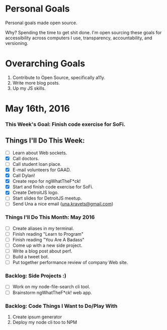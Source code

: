 Personal Goals
==============

Personal goals made open source.

Why? Spending the time to get shit done. I'm open sourcing these goals for accessibility across computers I use, transparency, accountability, and versioning.

# Overarching Goals
1. Contribute to Open Source, specifically a11y.
2. Write more blog posts.
3. Up my JS skills.

# May 16th, 2016

### This Week's Goal: Finish code exercise for SoFi.

## Things I'll Do This Week:
- [ ] Learn about Web sockets.
- [x] Call doctors.
- [ ] Call student loan place.
- [x] E-mail volunteers for GAAD.
- [x] Call Dylan!
- [x] Create repo for ngWhatTheF*ck!
- [x] Start and finish code exercise for SoFi.
- [x] Create DetroitJS logo.
- [ ] Start slides for DetroitJS meetup.
- [ ] Send Una a nice email (una.kravets@gmail.com)

### Things I'll Do This Month: May 2016
- [ ] Create aliases in my terminal.
- [ ] Finish reading "Learn to Program"
- [ ] Finish reading "You Are A Badass"
- [ ] Come up with a new side project.
- [ ] Write a blog post about perf.
- [ ] Build a tweet bot.
- [ ] Put together performance review of company Web site.

### Backlog: Side Projects :)
- [ ] Work on my node-file-search cli tool.
- [ ] Brainstorm ngWhatTheF*ck! web app.

### Backlog: Code Things I Want to Do/Play With
1. Create ipsum generator
2. Deploy my node cli too to NPM
